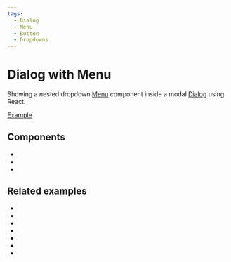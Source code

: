 ```yaml
---
tags:
  - Dialog
  - Menu
  - Button
  - Dropdowns
---
```


# Dialog with Menu

<div data-description>

Showing a nested dropdown [Menu](/components/menu) component inside a modal [Dialog](/components/dialog) using React.

</div>

<div data-tags></div>

<a href="./index.react.tsx" data-playground>Example</a>

## Components

<div data-cards="components">

- [](/components/dialog)
- [](/components/menu)
- [](/components/button)

</div>

## Related examples

<div data-cards="examples">

- [](/examples/dialog-animated)
- [](/examples/dialog-hide-warning)
- [](/examples/dialog-nested)
- [](/examples/dialog-react-toastify)
- [](/examples/dialog-combobox-tab-command-menu)
- [](/examples/menu-nested)
- [](/examples/menu-tooltip)

</div>
